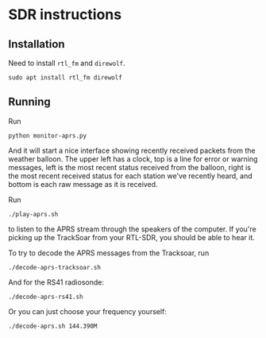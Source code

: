 SDR instructions
================

Installation
------------

Need to install `rtl_fm` and `direwolf`.

    sudo apt install rtl_fm direwolf

Running
-------

Run

    python monitor-aprs.py

And it will start a nice interface showing recently received packets from the
weather balloon. The upper left has a clock, top is a line for error or warning
messages, left is the most recent status received from the balloon, right is
the most recent received status for each station we've recently heard, and
bottom is each raw message as it is received.

Run

    ./play-aprs.sh

to listen to the APRS stream through the speakers of the computer. If you're
picking up the TrackSoar from your RTL-SDR, you should be able to hear it.

To try to decode the APRS messages from the Tracksoar, run

    ./decode-aprs-tracksoar.sh

And for the RS41 radiosonde:

    ./decode-aprs-rs41.sh

Or you can just choose your frequency yourself:

    ./decode-aprs.sh 144.390M
